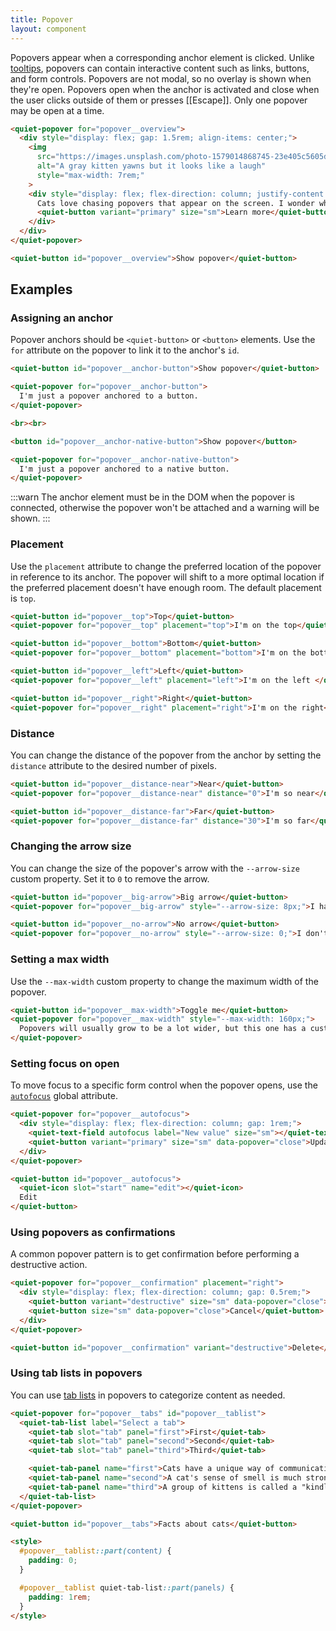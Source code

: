 ```yaml
---
title: Popover
layout: component
---
```


Popovers appear when a corresponding anchor element is clicked. Unlike [tooltips](/docs/components/tooltip), popovers can contain interactive content such as links, buttons, and form controls. Popovers are not modal, so no overlay is shown when they're open. Popovers open when the anchor is activated and close when the user clicks outside of them or presses [[Escape]]. Only one popover may be open at a time.

```html {.example}
<quiet-popover for="popover__overview">
  <div style="display: flex; gap: 1.5rem; align-items: center;">
    <img 
      src="https://images.unsplash.com/photo-1579014868745-23e405c5605d?q=80&w=400&auto=format&fit=crop&ixlib=rb-4.0.3&ixid=M3wxMjA3fDB8MHxwaG90by1wYWdlfHx8fGVufDB8fHx8fA%3D%3D" 
      alt="A gray kitten yawns but it looks like a laugh"
      style="max-width: 7rem;"
    >
    <div style="display: flex; flex-direction: column; justify-content: space-between; gap: 1.5rem">
      Cats love chasing popovers that appear on the screen. I wonder what they would do if they actually caught one.
      <quiet-button variant="primary" size="sm">Learn more</quiet-button>
    </div>
  </div>
</quiet-popover>

<quiet-button id="popover__overview">Show popover</quiet-button>
```

## Examples

### Assigning an anchor

Popover anchors should be `<quiet-button>` or `<button>` elements. Use the `for` attribute on the popover to link it to the anchor's `id`.

```html {.example}
<quiet-button id="popover__anchor-button">Show popover</quiet-button>

<quiet-popover for="popover__anchor-button">
  I'm just a popover anchored to a button.
</quiet-popover>

<br><br>

<button id="popover__anchor-native-button">Show popover</button>

<quiet-popover for="popover__anchor-native-button">
  I'm just a popover anchored to a native button.
</quiet-popover>
```

:::warn
The anchor element must be in the DOM when the popover is connected, otherwise the popover won't be attached and a warning will be shown.
:::

### Placement

Use the `placement` attribute to change the preferred location of the popover in reference to its anchor. The popover will shift to a more optimal location if the preferred placement doesn't have enough room. The default placement is `top`.

```html {.example .flex-row}
<quiet-button id="popover__top">Top</quiet-button>
<quiet-popover for="popover__top" placement="top">I'm on the top</quiet-popover>

<quiet-button id="popover__bottom">Bottom</quiet-button>
<quiet-popover for="popover__bottom" placement="bottom">I'm on the bottom</quiet-popover>

<quiet-button id="popover__left">Left</quiet-button>
<quiet-popover for="popover__left" placement="left">I'm on the left </quiet-popover>

<quiet-button id="popover__right">Right</quiet-button>
<quiet-popover for="popover__right" placement="right">I'm on the right</quiet-popover>
```


### Distance

You can change the distance of the popover from the anchor by setting the `distance` attribute to the desired number of pixels.

```html {.example .flex-row}
<quiet-button id="popover__distance-near">Near</quiet-button>
<quiet-popover for="popover__distance-near" distance="0">I'm so near</quiet-popover>

<quiet-button id="popover__distance-far">Far</quiet-button>
<quiet-popover for="popover__distance-far" distance="30">I'm so far</quiet-popover>
```

### Changing the arrow size

You can change the size of the popover's arrow with the `--arrow-size` custom property. Set it to `0` to remove the arrow.

```html {.example .flex-row}
<quiet-button id="popover__big-arrow">Big arrow</quiet-button>
<quiet-popover for="popover__big-arrow" style="--arrow-size: 8px;">I have a big arrow</quiet-popover>

<quiet-button id="popover__no-arrow">No arrow</quiet-button>
<quiet-popover for="popover__no-arrow" style="--arrow-size: 0;">I don't have an arrow</quiet-popover>
```

### Setting a max width

Use the `--max-width` custom property to change the maximum width of the popover.

```html {.example}
<quiet-button id="popover__max-width">Toggle me</quiet-button>
<quiet-popover for="popover__max-width" style="--max-width: 160px;">
  Popovers will usually grow to be a lot wider, but this one has a custom max width.
</quiet-popover>
```

### Setting focus on open

To move focus to a specific form control when the popover opens, use the [`autofocus`](https://developer.mozilla.org/en-US/docs/Web/HTML/Global_attributes/autofocus) global attribute.

```html {.example}
<quiet-popover for="popover__autofocus">
  <div style="display: flex; flex-direction: column; gap: 1rem;">
    <quiet-text-field autofocus label="New value" size="sm"></quiet-text-field>
    <quiet-button variant="primary" size="sm" data-popover="close">Update</quiet-button>
  </div>
</quiet-popover>

<quiet-button id="popover__autofocus">
  <quiet-icon slot="start" name="edit"></quiet-icon>
  Edit
</quiet-button>
```

### Using popovers as confirmations

A common popover pattern is to get confirmation before performing a destructive action.

```html {.example}
<quiet-popover for="popover__confirmation" placement="right">
  <div style="display: flex; flex-direction: column; gap: 0.5rem;">
    <quiet-button variant="destructive" size="sm" data-popover="close">Confirm delete</quiet-button>
    <quiet-button size="sm" data-popover="close">Cancel</quiet-button>
  </div>
</quiet-popover>

<quiet-button id="popover__confirmation" variant="destructive">Delete</quiet-button>
```

### Using tab lists in popovers

You can use [tab lists](/docs/components/tab-list) in popovers to categorize content as needed.

```html {.example}
<quiet-popover for="popover__tabs" id="popover__tablist">
  <quiet-tab-list label="Select a tab">
    <quiet-tab slot="tab" panel="first">First</quiet-tab>
    <quiet-tab slot="tab" panel="second">Second</quiet-tab>
    <quiet-tab slot="tab" panel="third">Third</quiet-tab>

    <quiet-tab-panel name="first">Cats have a unique way of communicating — they can make over 100 vocal sounds, each meaning something different.</quiet-tab-panel>
    <quiet-tab-panel name="second">A cat's sense of smell is much stronger than that of humans, making their noses one of their most important tools.</quiet-tab-panel>
    <quiet-tab-panel name="third">A group of kittens is called a "kindle," a term that perfectly captures the warmth and charm they bring.</quiet-tab-panel>
  </quiet-tab-list>
</quiet-popover>

<quiet-button id="popover__tabs">Facts about cats</quiet-button>

<style>
  #popover__tablist::part(content) {
    padding: 0;
  }

  #popover__tablist quiet-tab-list::part(panels) {
    padding: 1rem;
  }
</style>
```
